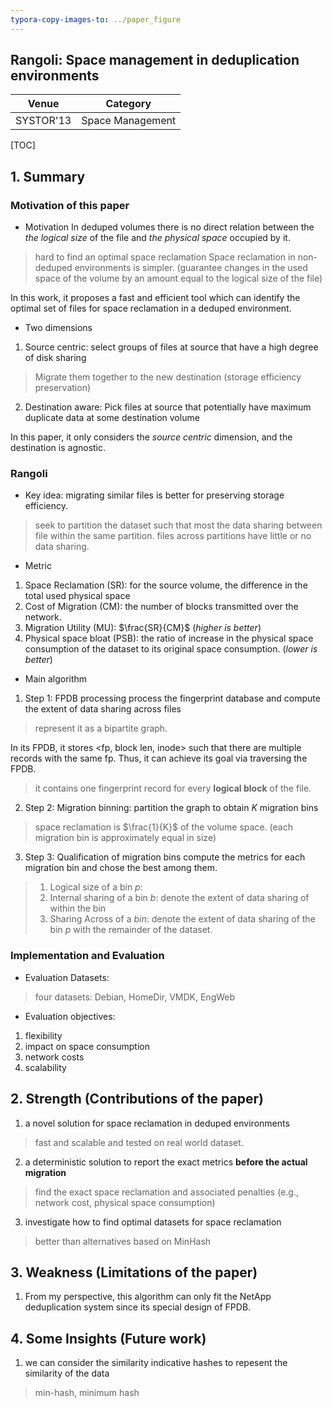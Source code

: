 ```yaml
---
typora-copy-images-to: ../paper_figure
---
```

Rangoli: Space management in deduplication environments 
------------------------------------------
|           Venue            |       Category       |
| :------------------------: | :------------------: |
| SYSTOR'13 | Space Management |
[TOC]

## 1. Summary
### Motivation of this paper
- Motivation
In deduped volumes there is no direct relation between the *the logical size* of the file and *the physical space* occupied by it.
> hard to find an optimal space reclamation
> Space reclamation in non-deduped environments is simpler. (guarantee changes in the used space of the volume by an amount equal to the logical size of the file)

In this work, it proposes a fast and efficient tool which can identify the optimal set of files for space reclamation in a deduped environment.

- Two dimensions 
1. Source centric:
select groups of files at source that have a high degree of disk sharing
> Migrate them together to the new destination (storage efficiency preservation)

2. Destination aware:
Pick files at source that potentially have maximum duplicate data at some destination volume

In this paper, it only considers the *source centric* dimension, and the destination is agnostic.


### Rangoli
- Key idea:
migrating similar files is better for preserving storage efficiency.
> seek to partition the dataset such that most the data sharing between file within the same partition.
> files across partitions have little or no data sharing.


- Metric
1. Space Reclamation (SR): for the source volume, the difference in the total used physical space
2. Cost of Migration (CM): the number of blocks transmitted over the network. 
3. Migration Utility (MU): $\frac{SR}{CM}$ (*higher is better*)
4. Physical space bloat (PSB): the ratio of increase in the physical space consumption of the dataset to its original space consumption. (*lower is better*)

- Main algorithm
1. Step 1: FPDB processing
process the fingerprint database and compute the extent of data sharing across files 
> represent it as a bipartite graph.

In its FPDB, it stores <fp, block len, inode> such that there are multiple records with the same fp. Thus, it can achieve its goal via traversing the FPDB.
> it contains one fingerprint record for every **logical block** of the file.

2. Step 2: Migration binning: 
partition the graph to obtain $K$ migration bins 
> space reclamation is $\frac{1}{K}$ of the volume space. (each migration bin is approximately equal in size)

3. Step 3: Qualification of migration bins
compute the metrics for each migration bin and chose the best among them.
> 1. Logical size of a bin $p$:
> 2. Internal sharing of a bin $b$: denote the extent of data sharing of within the bin
> 3. Sharing Across of a $bin$: denote the extent of data sharing of the bin $p$ with the remainder of the dataset.

### Implementation and Evaluation
- Evaluation
Datasets: 
> four datasets: Debian, HomeDir, VMDK, EngWeb

- Evaluation objectives:
1. flexibility
2. impact on space consumption
3. network costs
4. scalability


## 2. Strength (Contributions of the paper)
1. a novel solution for space reclamation in deduped environments 
> fast and scalable and tested on real world dataset.

2. a deterministic solution to report the exact metrics **before the actual migration**
> find the exact space reclamation and associated penalties (e.g., network cost, physical space consumption)

3. investigate how to find optimal datasets for space reclamation
> better than alternatives based on MinHash

## 3. Weakness (Limitations of the paper)
1. From my perspective, this algorithm can only fit the NetApp deduplication system since its special design of FPDB.


## 4. Some Insights (Future work)
1. we can consider the similarity indicative hashes to repesent the similarity of the data
> min-hash, minimum hash



